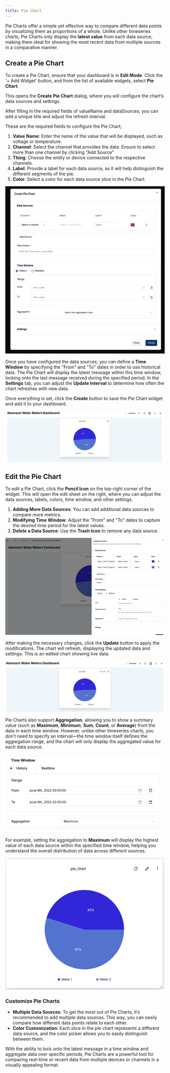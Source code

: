 ```yaml
---
title: Pie Chart
---
```



Pie Charts offer a simple yet effective way to compare different data points by visualizing them as proportions of a whole.
Unlike other timeseries charts, Pie Charts only display the **latest value** from each data source, making them ideal for showing the most recent data from multiple sources in a comparative manner.

## Create a Pie Chart

To create a Pie Chart, ensure that your dashboard is in **Edit Mode**.
Click the '+ Add Widget' button, and from the list of available widgets, select **Pie Chart**.

This opens the **Create Pie Chart** dialog, where you will configure the chart’s data sources and settings.

After filling in the required fields of valueName and dataSources, you can add a unique title and adjust the refresh interval.

These are the required fields to configure the Pie Chart;

1. **Value Name**: Enter the name of the value that will be displayed, such as voltage or temperature.
2. **Channel**: Select the channel that provides the data. Ensure to select more than one channel by clicking "Add Source"
3. **Thing**: Choose the entity or device connected to the respective channels.
4. **Label**: Provide a label for each data source, as it will help distinguish the different segments of the pie.
5. **Color**: Select a color for each data source slice in the Pie Chart.

![Create Pie Chart](../img/dashboards/create-piechart.png)

Once you have configured the data sources, you can define a **Time Window** by specifying the "From" and "To" dates in order to use historical data.
The Pie Chart will display the latest message within this time window, locking onto the last message received during the specified period.
In the **Settings** tab, you can adjust the **Update Interval** to determine how often the chart refreshes with new data.

Once everything is set, click the **Create** button to save the Pie Chart widget and add it to your dashboard.

![New Pie Chart](../img/dashboards/new-piechart.png)

## Edit the Pie Chart

To edit a Pie Chart, click the **Pencil Icon** on the top-right corner of the widget.
This will open the edit sheet on the right, where you can adjust the data sources, labels, colors, time window, and other settings.

1. **Adding More Data Sources**: You can add additional data sources to compare more metrics.
2. **Modifying Time Window**: Adjust the "From" and "To" dates to capture the desired time period for the latest values.
3. **Delete a Data Source**: Use the **Trash Icon** to remove any data source.

![Edit Pie Chart](../img/dashboards/edit-piechart-times.png)

After making the necessary changes, click the **Update** button to apply the modifications.
The chart will refresh, displaying the updated data and settings.
This is an edited chart showing live data.

![Edited Pie Chart](../img/dashboards/edited-piechart.png)

Pie Charts also support **Aggregation**, allowing you to show a summary value (such as **Maximum**, **Minimum**, **Sum**, **Count**, or **Average**) from the data in each time window.
However, unlike other timeseries charts, you don’t need to specify an interval—the time window itself defines the aggregation range, and the chart will only display the aggregated value for each data source.

![Aggregation Pie Chart](../img/dashboards/aggregation-piechart-setting.png)

For example, setting the aggregation to **Maximum** will display the highest value of each data source within the specified time window, helping you understand the overall distribution of data across different sources.

![Maximum Pie Chart](../img/dashboards/max-piechart.png)

### Customize Pie Charts

- **Multiple Data Sources**: To get the most out of Pie Charts, it’s recommended to add multiple data sources. This way, you can easily compare how different data points relate to each other.
- **Color Customization**: Each slice in the pie chart represents a different data source, and the color picker allows you to easily distinguish between them.

With the ability to lock onto the latest message in a time window and aggregate data over specific periods, Pie Charts are a powerful tool for comparing real-time or recent data from multiple devices or channels in a visually appealing format.

